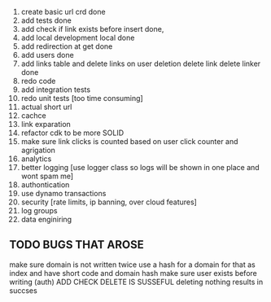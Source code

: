 1. create basic url crd done
1. add tests done
1. add check if link exists before insert done,
1. add local development local done
1. add redirection at get done
1. add users done
1. add links table and delete links on user deletion delete link delete linker done
1. redo code
1. add integration tests
1. redo unit tests [too time consuming]
1. actual short url
1. cachce
1. link exparation
1. refactor cdk to be more SOLID
1. make sure link clicks is counted based on user click counter and agrigation
1. analytics
1. better logging [use logger class so logs will be shown in one place and wont spam me]
1. authontication
1. use dynamo transactions
1. security [rate limits, ip banning, over cloud features]
1. log groups
1. data enginiring

## TODO BUGS THAT AROSE

make sure domain is not written twice use a hash for a domain for that as index
and have short code and domain hash
make sure user exists before writing (auth)
ADD CHECK DELETE IS SUSSEFUL
deleting nothing results in succses
